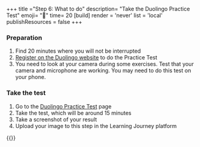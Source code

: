 +++
title ="Step 6: What to do"
description= "Take the Duolingo Practice Test"
emoji= "🤖"
time= 20
[build]
  render = 'never'
  list = 'local'
  publishResources = false 
+++

### Preparation

1. Find 20 minutes where you will not be interrupted
1. [Register on the Duolingo website](https://englishtest.duolingo.com/register) to do the Practice Test
1. You need to look at your camera during some exercises. Test that your camera and microphone are working. You may need to do this test on your phone.

### Take the test

1. Go to the [Duolingo Practice Test](https://englishtest.duolingo.com/test/practice) page
1. Take the test, which will be around 15 minutes
1. Take a screenshot of your result
1. Upload your image to this step in the Learning Journey platform

{{<blocklink
  src="https://blocks.codeyourfuture.io/#introduction"
  name="CYF Blocks"
  caption="Code Your Future">}}
